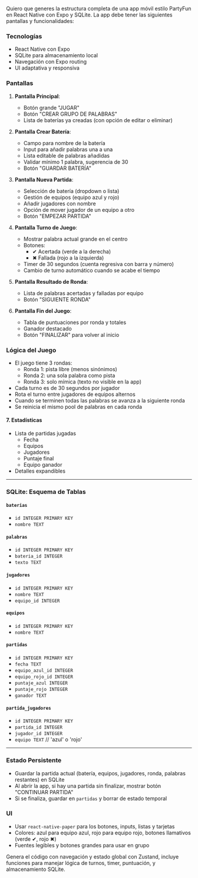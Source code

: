 Quiero que generes la estructura completa de una app móvil estilo PartyFun en React Native con Expo y SQLite. La app debe tener las siguientes pantallas y funcionalidades:

### Tecnologías
- React Native con Expo
- SQLite para almacenamiento local
- Navegación con Expo routing
- UI adaptativa y responsiva

### Pantallas
1. **Pantalla Principal**:
   - Botón grande "JUGAR"
   - Botón "CREAR GRUPO DE PALABRAS"
   - Lista de baterías ya creadas (con opción de editar o eliminar)

2. **Pantalla Crear Batería**:
   - Campo para nombre de la batería
   - Input para añadir palabras una a una
   - Lista editable de palabras añadidas
   - Validar mínimo 1 palabra, sugerencia de 30
   - Botón "GUARDAR BATERÍA"

3. **Pantalla Nueva Partida**:
   - Selección de batería (dropdown o lista)
   - Gestión de equipos (equipo azul y rojo)
   - Añadir jugadores con nombre
   - Opción de mover jugador de un equipo a otro
   - Botón "EMPEZAR PARTIDA"

4. **Pantalla Turno de Juego**:
   - Mostrar palabra actual grande en el centro
   - Botones:
     - ✔ Acertada (verde a la derecha)
     - ✖ Fallada (rojo a la izquierda)
   - Timer de 30 segundos (cuenta regresiva con barra y número)
   - Cambio de turno automático cuando se acabe el tiempo

5. **Pantalla Resultado de Ronda**:
   - Lista de palabras acertadas y falladas por equipo
   - Botón "SIGUIENTE RONDA"

6. **Pantalla Fin del Juego**:
   - Tabla de puntuaciones por ronda y totales
   - Ganador destacado
   - Botón "FINALIZAR" para volver al inicio

### Lógica del Juego
- El juego tiene 3 rondas:
  - Ronda 1: pista libre (menos sinónimos)
  - Ronda 2: una sola palabra como pista
  - Ronda 3: solo mímica (texto no visible en la app)
- Cada turno es de 30 segundos por jugador
- Rota el turno entre jugadores de equipos alternos
- Cuando se terminen todas las palabras se avanza a la siguiente ronda
- Se reinicia el mismo pool de palabras en cada ronda

#### 7. Estadísticas
- Lista de partidas jugadas
  - Fecha
  - Equipos
  - Jugadores
  - Puntaje final
  - Equipo ganador
- Detalles expandibles

---

### SQLite: Esquema de Tablas

#### `baterias`
- `id INTEGER PRIMARY KEY`
- `nombre TEXT`

#### `palabras`
- `id INTEGER PRIMARY KEY`
- `bateria_id INTEGER`
- `texto TEXT`

#### `jugadores`
- `id INTEGER PRIMARY KEY`
- `nombre TEXT`
- `equipo_id INTEGER`

#### `equipos`
- `id INTEGER PRIMARY KEY`
- `nombre TEXT`

#### `partidas`
- `id INTEGER PRIMARY KEY`
- `fecha TEXT`
- `equipo_azul_id INTEGER`
- `equipo_rojo_id INTEGER`
- `puntaje_azul INTEGER`
- `puntaje_rojo INTEGER`
- `ganador TEXT`

#### `partida_jugadores`
- `id INTEGER PRIMARY KEY`
- `partida_id INTEGER`
- `jugador_id INTEGER`
- `equipo TEXT`  // 'azul' o 'rojo'

---

### Estado Persistente
- Guardar la partida actual (batería, equipos, jugadores, ronda, palabras restantes) en SQLite
- Al abrir la app, si hay una partida sin finalizar, mostrar botón "CONTINUAR PARTIDA"
- Si se finaliza, guardar en `partidas` y borrar de estado temporal


### UI
- Usar `react-native-paper` para los botones, inputs, listas y tarjetas
- Colores: azul para equipo azul, rojo para equipo rojo, botones llamativos (verde ✔, rojo ✖)
- Fuentes legibles y botones grandes para usar en grupo

Genera el código con navegación y estado global con Zustand, incluye funciones para manejar lógica de turnos, timer, puntuación, y almacenamiento SQLite.

